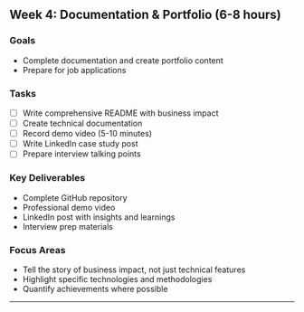 ## Week 4: Documentation & Portfolio (6-8 hours)
### Goals
- Complete documentation and create portfolio content
- Prepare for job applications

### Tasks
- [ ] Write comprehensive README with business impact
- [ ] Create technical documentation
- [ ] Record demo video (5-10 minutes)
- [ ] Write LinkedIn case study post
- [ ] Prepare interview talking points

### Key Deliverables
- Complete GitHub repository
- Professional demo video
- LinkedIn post with insights and learnings
- Interview prep materials

### Focus Areas
- Tell the story of business impact, not just technical features
- Highlight specific technologies and methodologies
- Quantify achievements where possible

---